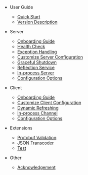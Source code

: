 - User Guide
  - [Quick Start](en-us/guide/quickstart.md)
  - [Version Description](en-us/guide/version.md)

- Server
  - [Onboarding Guide](en-us/server/onboarding.md)
  - [Health Check](en-us/server/health-check.md)
  - [Exception Handling](en-us/server/exception-handling.md)
  - [Customize Server Configuration](en-us/server/customize-server-config.md)
  - [Graceful Shutdown](en-us/server/graceful-shutdown.md)
  - [Reflection Service](en-us/server/reflection-service.md)
  - [In-process Server](en-us/server/in-process-server.md)
  - [Configuration Options](en-us/server/configuration.md)

- Client
  - [Onboarding Guide](en-us/client/onboarding.md)
  - [Customize Client Configuration](en-us/client/customize-client-config.md)
  - [Dynamic Refreshing](en-us/client/dynamic-refresh.md)
  - [In-process Channel](en-us/client/in-process-channel.md)
  - [Configuration Options](en-us/client/configuration.md)

- Extensions
  - [Protobuf Validation](en-us/extension/protobuf-validation.md)
  - [JSON Transcoder](en-us/extension/json-transcoder.md)
  - [Test](en-us/extension/test.md)

- Other
  - [Acknowledgement](en-us/other/acknowledgement.md)